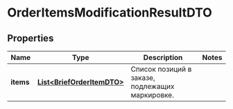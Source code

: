 

# OrderItemsModificationResultDTO

## Properties

Name | Type | Description | Notes
------------ | ------------- | ------------- | -------------
**items** | [**List&lt;BriefOrderItemDTO&gt;**](BriefOrderItemDTO.md) | Список позиций в заказе, подлежащих маркировке. | 




